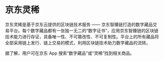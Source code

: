 # 

# 京东灵稀

京东灵稀是基于京东云提供的区块链技术服务 —— 京东智臻链打造的数字藏品交易平台。每个数字藏品都有一张独一无二的“数字证书”，应用京东智臻链的区块链技术能力进行存证，具备唯一性、不可篡改性、不可复制性。平台上的所有藏品将全部采用链上发行、链上交易的模式，利用区块链技术助力数字藏品的流转。

据了解，用户可在京东 App 搜索“数字藏品”或“灵稀”找到相关商品。


